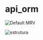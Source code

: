 # api_orm

![Default MRV](https://user-images.githubusercontent.com/85083611/160627874-f8fd4ade-3c82-400e-837a-0e4240094eaf.PNG)


![estrutura](https://user-images.githubusercontent.com/85083611/160699951-c5fd69c5-24f9-478d-9d9f-ecc7044c5aac.png)
